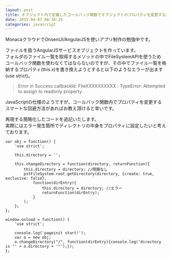 ```yaml
---
layout: post
title: オブジェクト内で定義したコールバック関数でオブジェクトのプロパティを変更する方法
date: 2015-04-07 08:36:25
categories: javascript
---
```

<p>MonacaクラウドでOnsenUI/AngularJSを使いアプリ制作の勉強中です。</p>

<p>ファイルを扱うAngularJSサービスオブジェクトを作っています。<br>
フォルダのファイル一覧を取得するメソッドの中でFileSystemAPIを使うため<br>
コールバック関数を使わなくてはならないのですが、その中でファイル一覧を格納するプロパティ(this.x)を書き換えようとすると以下のようなエラーが出ます(use strict)。</p>

<blockquote>
  <p>Error in Success callbackId: FileXXXXXXXXXX : TypeError: Attempted to assign to readonly property.</p>
</blockquote>

<p>JavaScriptの仕様のようですが、コールバック関数内でプロパティを変更する<br>
スマートな回避方法があればお教え頂けると幸いです。</p>

<p>再現する簡略化したコードを追記いたします。<br>
実際にはエラー発生箇所でディレクトリの中身をプロパティに設定したいと考えております。</p>

```
var obj = function() {
    'use strict';

    this.directory = '';

    this.changeDirectory = function(directory, returnFunction){
        this.directory = directory; //問題なし
        pstFileSystem.root.getDirectory(directory, {create: true, exclusive: false},
            function(dirEntry){
                this.directory = directory; //エラー
                returnFunction(dirEntry);
            }
        );
    };
};

window.onload = function() {
    'use strict';

    console.log('pageinit start!');
    var o = new obj;
    o.changeDirectory("/", function(dirEntry){console.log('directory is "' + o.directory + '"');});
};
```
